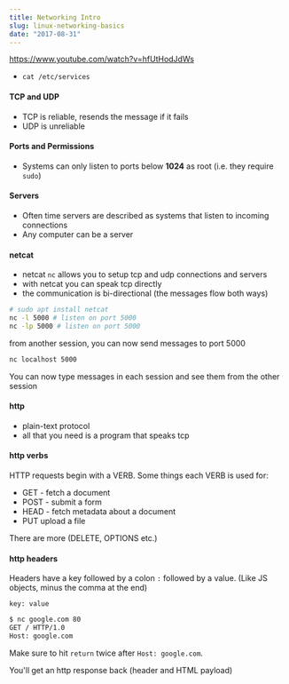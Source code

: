 ```yaml
---
title: Networking Intro
slug: linux-networking-basics
date: "2017-08-31"
---
```


https://www.youtube.com/watch?v=hfUtHodJdWs

- `cat /etc/services`

#### TCP and UDP
- TCP is reliable, resends the message if it fails
- UDP is unreliable

#### Ports and Permissions

- Systems can only listen to ports below **1024** as root (i.e. they require `sudo`)



#### Servers
- Often time servers are described as systems that listen to incoming connections
- Any computer can be a server


#### netcat
- netcat `nc` allows you to setup tcp and udp connections and servers
- with netcat you can speak tcp directly
- the communication is bi-directional (the messages flow both ways)

```bash
# sudo apt install netcat
nc -l 5000 # listen on port 5000
nc -lp 5000 # listen on port 5000
```

from another session, you can now send messages to port 5000

```bash
nc localhost 5000
```

You can now type messages in each session and see them from the other session

#### http
- plain-text protocol
- all that you need is a program that speaks tcp

#### http verbs

HTTP requests begin with a VERB. Some things each VERB is used for:

- GET - fetch a document
- POST - submit a form
- HEAD - fetch metadata about a document
- PUT upload a file

There are more (DELETE, OPTIONS etc.)

#### http headers
Headers have a key followed by a colon `:` followed by a value. (Like JS objects, minus the comma at the end)

```
key: value
```


```bash
$ nc google.com 80
GET / HTTP/1.0
Host: google.com
```

Make sure to hit `return` twice after `Host: google.com`. 

You'll get an http response back (header and HTML payload)
